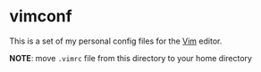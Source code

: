 # vimconf
This is a set of my personal config files for the [Vim](https://www.vim.org/) editor.

__NOTE__: move `.vimrc` file from this directory to your home directory
